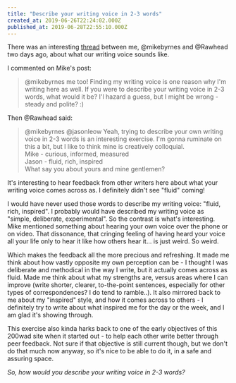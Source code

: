 ```yaml
---
title: "Describe your writing voice in 2-3 words"
created_at: 2019-06-26T22:24:02.000Z
published_at: 2019-06-28T22:55:10.000Z
---
```

There was an interesting [thread](https://200wordsaday.com/words/finding-my-voice-211295d12ca1146863) between me, @mikebyrnes and @Rawhead two days ago, about what our writing voice sounds like.  

  

I commented on Mike's post:

> @mikebyrnes me too! Finding my writing voice is one reason why I'm writing here as well. If you were to describe your writing voice in 2-3 words, what would it be? I'l hazard a guess, but I might be wrong - steady and polite? :)

  

Then @Rawhead said:

> @mikebyrnes @jasonleow Yeah, trying to describe your own writing voice in 2-3 words is an interesting exercise. I'm gonna ruminate on this a bit, but I like to think mine is creatively colloquial.  
> Mike - curious, informed, measured  
> Jason - fluid, rich, inspired  
> What say you about yours and mine gentlemen?

  

It's interesting to hear feedback from other writers here about what your writing voice comes across as. I definitely didn't see "fluid" coming! 

I would have never used those words to describe my writing voice: "fluid, rich, inspired". I probably would have described my writing voice as "simple, deliberate, experimental". So the contrast is what's interesting. Mike mentioned something about hearing your own voice over the phone or on video. That dissonance, that cringing feeling of having heard your voice all your life only to hear it like how others hear it... is just weird. So weird.

  

Which makes the feedback all the more precious and refreshing. It made me think about how vastly opposite my own perception can be - I thought I was deliberate and methodical in the way I write, but it actually comes across as fluid. Made me think about what my strengths are, versus areas where I can improve (write shorter, clearer, to-the-point sentences, especially for other types of correspondences? I do tend to ramble..). It also mirrored back to me about my "inspired" style, and how it comes across to others - I definitely try to write about what inspired me for the day or the week, and I am glad it's showing through.

  

This exercise also kinda harks back to one of the early objectives of this 200wad site when it started out - to help each other write better through peer feedback. Not sure if that objective is still current though, but we don't do that much now anyway, so it's nice to be able to do it, in a safe and assuring space. 

  

_So, how would you describe your writing voice in 2-3 words?_
